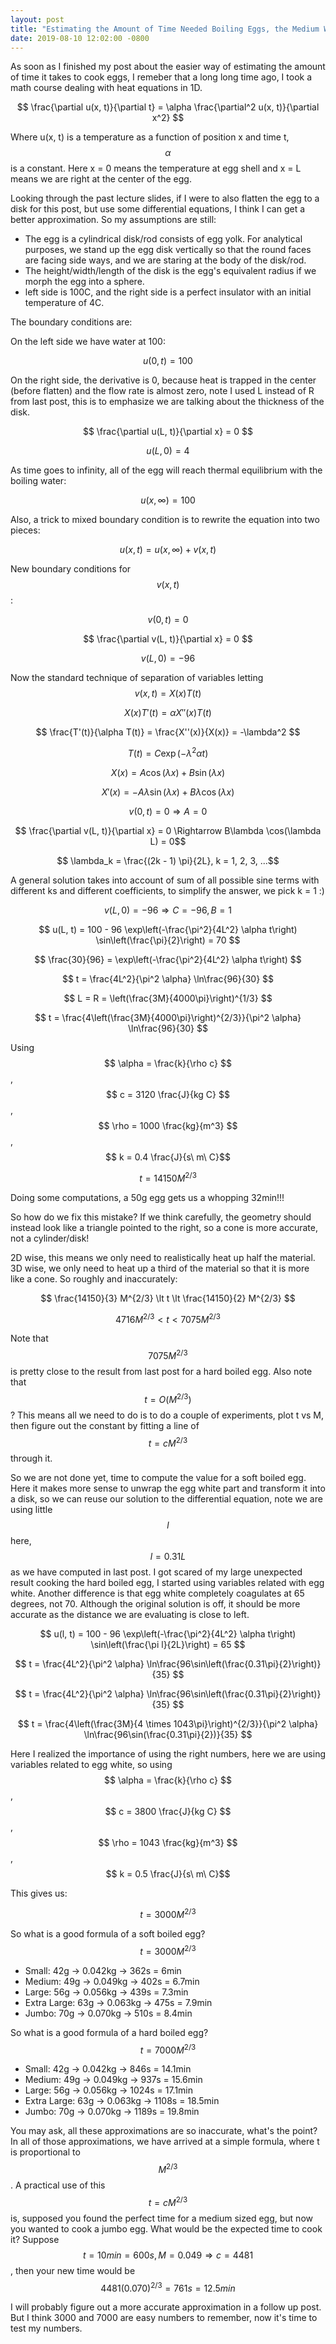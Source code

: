 ```yaml
---
layout: post
title: "Estimating the Amount of Time Needed Boiling Eggs, the Medium Way"
date: 2019-08-10 12:02:00 -0800
---
```


As soon as I finished my post about the easier way of estimating the amount of
time it takes to cook eggs, I remeber that a long long time ago, I took a math course dealing with
heat equations in 1D.

$$ \frac{\partial u(x, t)}{\partial t} = \alpha \frac{\partial^2 u(x, t)}{\partial x^2} $$

Where u(x, t) is a temperature as a function of position x and time t, $$
\alpha $$ is a constant. Here x = 0 means the temperature at egg shell and x =
L means we are right at the center of the egg.

Looking through the past lecture slides, if I were to also flatten the egg to a
disk for this post, but use some differential equations, I think I can get a better approximation. So my assumptions are still:

- The egg is a cylindrical disk/rod consists of egg yolk. For analytical
    purposes, we stand up the egg disk vertically so that the round faces are
    facing side ways, and we are staring at the body of the disk/rod.
- The height/width/length of the disk is the egg's equivalent radius if we
    morph the egg into a sphere.
- left side is 100C, and the right side is a perfect insulator with an initial
    temperature of 4C.

The boundary conditions are:

On the left side we have water at 100:

$$ u(0, t) = 100 $$

On the right side, the derivative is 0, because heat is trapped in the center (before flatten) and the flow rate is almost zero,
note I used L instead of R from last post, this is to emphasize we are talking about the
thickness of the disk.

$$ \frac{\partial u(L, t)}{\partial x} = 0 $$

$$ u(L, 0) = 4 $$

As time goes to infinity, all of the egg will reach thermal equilibrium with
the boiling water:

$$ u(x, \infty) = 100 $$

Also, a trick to mixed boundary condition is to rewrite the equation into two
pieces:

$$ u(x, t) = u(x, \infty) + v(x, t) $$

New boundary conditions for $$ v(x, t) $$:

$$ v(0, t) = 0 $$

$$ \frac{\partial v(L, t)}{\partial x} = 0 $$

$$ v(L, 0) = -96 $$

Now the standard technique of separation of variables letting $$ v(x, t) = X(x)T(t) $$

$$ X(x)T'(t) = \alpha X''(x)T(t) $$

$$ \frac{T'(t)}{\alpha T(t)} = \frac{X''(x)}{X(x)} = -\lambda^2 $$

$$ T(t) = C \exp(-\lambda^2 \alpha t)$$

$$ X(x) = A \cos(\lambda x) + B \sin(\lambda x)$$

$$ X'(x) = -A\lambda \sin(\lambda x) + B\lambda \cos(\lambda x)$$

$$ v(0, t) = 0 \Rightarrow A = 0$$

$$ \frac{\partial v(L, t)}{\partial x} = 0 \Rightarrow  B\lambda \cos(\lambda L) = 0$$

$$ \lambda_k = \frac{(2k - 1) \pi}{2L}, k = 1, 2, 3, ...$$

A general solution takes into account of sum of all possible sine terms with
different ks and different coefficients, to simplify the answer, we pick k = 1 :)

$$ v(L, 0) = -96 \Rightarrow C = -96, B = 1$$

$$ u(L, t) = 100 - 96 \exp\left(-\frac{\pi^2}{4L^2} \alpha t\right) \sin\left(\frac{\pi}{2}\right) = 70 $$

$$ \frac{30}{96} =  \exp\left(-\frac{\pi^2}{4L^2} \alpha t\right) $$

$$ t = \frac{4L^2}{\pi^2 \alpha} \ln\frac{96}{30} $$

$$ L = R = \left(\frac{3M}{4000\pi}\right)^{1/3} $$

$$ t = \frac{4\left(\frac{3M}{4000\pi}\right)^{2/3}}{\pi^2 \alpha} \ln\frac{96}{30} $$

Using $$ \alpha = \frac{k}{\rho c} $$, $$ c = 3120 \frac{J}{kg C} $$, $$ \rho =
1000 \frac{kg}{m^3} $$, $$ k = 0.4 \frac{J}{s\ m\ C}$$

$$ t = 14150 M^{2/3} $$

Doing some computations, a 50g egg gets us a whopping 32min!!!

So how do we fix this mistake? If we think carefully, the geometry should instead look like a triangle pointed to the right, so a cone is more accurate, not a cylinder/disk!

2D wise, this means we only need to realistically heat up half the material. 3D wise, we only
need to heat up a third of the material so that it is more like a cone. So roughly and inaccurately:

$$ \frac{14150}{3} M^{2/3} \lt t \lt \frac{14150}{2} M^{2/3} $$

$$ 4716 M^{2/3} \lt t \lt 7075 M^{2/3} $$

Note that $$ 7075 M^{2/3} $$ is pretty close to the result from last post for a
hard boiled egg. Also note that $$ t = O(M^{2/3}) $$? This means all we need to
do is to do a couple of experiments, plot t vs M, then figure out the constant by
fitting a line of $$ t = cM^{2/3} $$ through it.

So we are not done yet, time to compute the value for a soft boiled egg.
Here it makes more sense to unwrap the egg white part and transform it into a disk, so
we can reuse our solution to the differential equation, note we are using little $$ l $$ here, $$ l = 0.31L $$ as we have computed in last post.
I got scared of my large unexpected result cooking the hard boiled egg, I
started using variables related with egg white. Another difference is that egg white completely
coagulates at 65 degrees, not 70. Although the original solution is off, it should be
more accurate as the distance we are evaluating is close to left.

$$ u(l, t) = 100 - 96 \exp\left(-\frac{\pi^2}{4L^2} \alpha t\right) \sin\left(\frac{\pi l}{2L}\right) = 65 $$

$$ t = \frac{4L^2}{\pi^2 \alpha} \ln\frac{96\sin\left(\frac{0.31\pi}{2}\right)}{35} $$

$$ t = \frac{4L^2}{\pi^2 \alpha} \ln\frac{96\sin\left(\frac{0.31\pi}{2}\right)}{35} $$

$$ t = \frac{4\left(\frac{3M}{4 \times 1043\pi}\right)^{2/3}}{\pi^2 \alpha} \ln\frac{96\sin(\frac{0.31\pi}{2})}{35} $$

Here I realized the importance of using the right numbers, here we are using variables related to
egg white, so using $$ \alpha = \frac{k}{\rho c} $$, $$ c = 3800 \frac{J}{kg C} $$, $$ \rho = 
1043 \frac{kg}{m^3} $$, $$ k = 0.5 \frac{J}{s\ m\ C}$$

This gives us:

$$ t = 3000 M^{2/3} $$

So what is a good formula of a soft boiled egg?
$$ t = 3000 M^{2/3} $$
- Small: 42g -> 0.042kg -> 362s = 6min 
- Medium: 49g -> 0.049kg -> 402s = 6.7min 
- Large: 56g -> 0.056kg -> 439s = 7.3min 
- Extra Large: 63g -> 0.063kg -> 475s = 7.9min 
- Jumbo: 70g -> 0.070kg -> 510s = 8.4min 

So what is a good formula of a hard boiled egg?
$$ t = 7000 M^{2/3} $$
- Small: 42g -> 0.042kg -> 846s  = 14.1min
- Medium: 49g -> 0.049kg -> 937s = 15.6min
- Large: 56g -> 0.056kg -> 1024s = 17.1min
- Extra Large: 63g -> 0.063kg -> 1108s = 18.5min
- Jumbo: 70g -> 0.070kg -> 1189s = 19.8min 

You may ask, all these approximations are so inaccurate, what's the point?
In all of those approximations, we have arrived at a simple formula, where
t is proportional to $$ M^{2/3} $$.
A practical use of this $$ t = c M^{2/3} $$ is, supposed you found the
perfect time for a medium sized egg, but now you wanted to cook a jumbo egg. What
would be the expected time to cook it?
Suppose $$ t = 10min = 600s, M = 0.049 \Rightarrow c = 4481 $$,
then your new time would be $$ 4481 (0.070)^{2/3} = 761s = 12.5min$$

I will probably figure out a more accurate approximation in a follow up post.
But I think 3000 and 7000 are easy numbers to remember, now it's time to test
my numbers.
